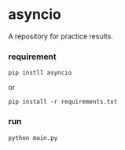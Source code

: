 # asyncio
A repository for practice results.

### requirement
```
pip instll asyncio
```
or 
```
pip install -r requirements.txt
```

### run
```
python main.py
```
